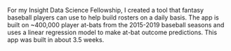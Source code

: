 For my Insight Data Science Fellowship, I created a tool that fantasy baseball players can use to help build rosters on a daily basis. The app is built on ~400,000 player at-bats from the 2015-2019 baseball seasons and uses a linear regression model to make at-bat outcome predictions. This app was built in about 3.5 weeks.

